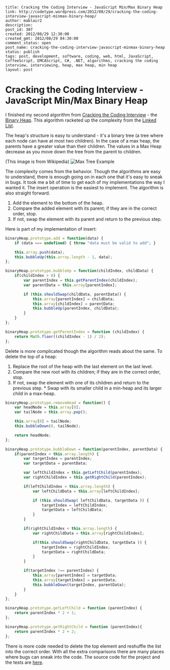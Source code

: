 ```
title: Cracking the Coding Interview - JavaScript Min/Max Binary Heap
link: http://codetype.wordpress.com/2012/08/29/cracking-the-coding-interview-javascript-minmax-binary-heap/
author: mablair2
description:
post_id: 307
created: 2012/08/29 12:30:00
created_gmt: 2012/08/29 04:30:00
comment_status: open
post_name: cracking-the-coding-interview-javascript-minmax-binary-heap
status: publish
tags: post, development, software, coding, web, html, JavaScript, CoffeeScript, EMCAScript, C#, .NET, algorithms, cracking the coding interview, interviewing, heap, max heap, min heap
layout: post
```

# Cracking the Coding Interview - JavaScript Min/Max Binary Heap

I finished my second algorithm from [Cracking the Coding Interview](http://www.amazon.com/gp/product/098478280X/ref=as_li_qf_sp_asin_il_tl?ie=UTF8&camp=1789&creative=9325&creativeASIN=098478280X&linkCode=as2&tag=aplfopoex-20) - the [Binary Heap](http://en.wikipedia.org/wiki/Binary_heap). This algorithm racketed up the complexity from the [Linked List](/posts/20120824-cracking-the-coding-interview-javascript-singly-linked-list).

The heap's structure is easy to understand - it's a binary tree (a tree where each node can have at most two children). In the case of a max heap, the parents have a greater value than their children. The values in a Max Heap decrease as you move down the tree from the parent to children.

(This image is from Wikipedia)
![Max Tree Example](http://upload.wikimedia.org/wikipedia/commons/thumb/b/bf/Max-heap.png/240px-Max-heap.png)

The complexity comes from the behavior. Though the algorithms are easy to understand, there is enough going on in each one that it's easy to sneak in bugs. It took me a bit of time to get each of my implementations the way I wanted it. The insert operation is the easiest to implement. The algorithm is also straight forward.

  1. Add the element to the bottom of the heap.
  2. Compare the added element with its parent; if they are in the correct order, stop.
  3. If not, swap the element with its parent and return to the previous step.

Here is part of my implementation of insert:
``` js
binaryHeap.prototype.add = function(data) {
    if (data === undefined) { throw "data must be valid to add"; }

    this.array.push(data);
    this.bubbleUp(this.array.length - 1, data);
};

binaryHeap.prototype.bubbleUp = function(childIndex, childData) {
    if(childIndex > 0) {
        var parentIndex = this.getParentIndex(childIndex);
        var parentData = this.array[parentIndex];

        if (this.shouldSwap(childData, parentData)) {
            this.array[parentIndex] = childData;
            this.array[childIndex] = parentData;
            this.bubbleUp(parentIndex, childData);
        }
    }
};

binaryHeap.prototype.getParentIndex = function (childIndex) {
    return Math.floor((childIndex - 1) / 2);
};
```

 Delete is more complicated though the algorithm reads about the same. To delete the top of a heap:
  1. Replace the root of the heap with the last element on the last level.
  2. Compare the new root with its children; if they are in the correct order, stop.
  3. If not, swap the element with one of its children and return to the previous step.
    * Swap with its smaller child in a min-heap and its larger child in a max-heap.

``` js
binaryHeap.prototype.removeHead = function() {
    var headNode = this.array[0];
    var tailNode = this.array.pop();

    this.array[0] = tailNode;
    this.bubbleDown(0, tailNode);

    return headNode;
};

binaryHeap.prototype.bubbleDown = function(parentIndex, parentData) {
    if(parentIndex < this.array.length) {
        var targetIndex = parentIndex;
        var targetData = parentData;

        var leftChildIndex = this.getLeftChild(parentIndex);
        var rightChildIndex = this.getRightChild(parentIndex);

        if(leftChildIndex < this.array.length) {
            var leftChildData = this.array[leftChildIndex];

            if (this.shouldSwap( leftChildData, targetData )) {
                targetIndex = leftChildIndex;
                targetData = leftChildData;
            }
        }

        if(rightChildIndex < this.array.length) {
            var rightChildData = this.array[rightChildIndex];

            if(this.shouldSwap(rightChildData, targetData )) {
                targetIndex = rightChildIndex;
                targetData = rightChildData;
            }
        }

        if(targetIndex !== parentIndex) {
            this.array[parentIndex] = targetData;
            this.array[targetIndex] = parentData;
            this.bubbleDown(targetIndex, parentData);
        }
    }
};

binaryHeap.prototype.getLeftChild = function (parentIndex) {
    return parentIndex * 2 + 1;
};

binaryHeap.prototype.getRightChild = function (parentIndex){
    return parentIndex * 2 + 2;
};
```

 There is more code needed to delete the top element and reshuffle the list into the correct order. With all the extra comparisons there are many places where bugs can sneak into the code. The source code for the project and the tests are [here](https://github.com/duereg/js-algorithms).
